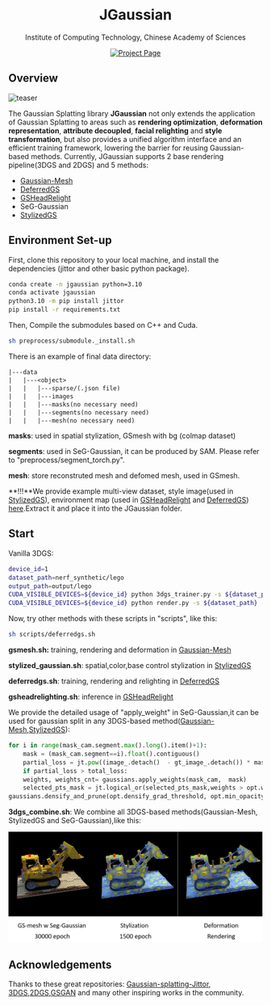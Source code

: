<div align="center">
<h1>JGaussian</h1>
    <p>Institute of Computing Technology, Chinese Academy of Sciences</p>

<a href="http://www.geometrylearning.com/JittorGL"><img src="https://img.shields.io/badge/Project_Page-green" alt="Project Page"></a>
</div>

## Overview

![teaser](assets/teaser.png)

The Gaussian Splatting library **JGaussian** not only extends the application of Gaussian Splatting to areas such as **rendering optimization**, **deformation representation**, **attribute decoupled**, **facial relighting** and **style transformation**, but also provides a unified algorithm interface and an efficient training framework, lowering the barrier for reusing Gaussian-based methods. Currently, JGaussian supports 2 base rendering pipeline(3DGS and 2DGS) and 5 methods: 

- [Gaussian-Mesh](https://dl.acm.org/doi/10.1145/3687756)
- [DeferredGS](https://arxiv.org/abs/2404.09412)
- [GSHeadRelight](https://dl.acm.org/doi/10.1145/3721238.3730614)
- SeG-Gaussian
- [StylizedGS](https://arxiv.org/abs/2404.05220)


## Environment Set-up

First, clone this repository to your local machine, and install the dependencies (jittor and other basic python package). 

```bash
conda create -n jgaussian python=3.10
conda activate jgaussian
python3.10 -m pip install jittor
pip install -r requirements.txt
```

Then, Compile the submodules based on C++ and Cuda. 

```bash
sh preprocess/submodule._install.sh 
```

There is an example of final data directory:

```
|---data
|   |---<object>
|   |   |---sparse/(.json file)
|   |   |---images
|   |   |---masks(no necessary need)
|   |   |---segments(no necessary need)
|   |   |---mesh(no necessary need)
```

**masks**: used in spatial stylization, GSmesh with bg (colmap dataset)

**segments**: used in SeG-Gaussian, it can be produced by SAM. Please refer to "preprocess/segment_torch.py".

**mesh**:  store reconstruted mesh and defomed mesh, used in GSmesh.



**!!!**We provide example multi-view dataset, style image(used in [StylizedGS](https://arxiv.org/abs/2404.05220)), environment map (used in [GSHeadRelight](https://dl.acm.org/doi/10.1145/3721238.3730614) and [DeferredGS](https://arxiv.org/abs/2404.09412))  [here](https://drive.google.com/file/d/1x_p2q0OtfMwCs3DQ_Wgg6d3bw_CTH9mb/view?usp=drive_link).Extract it and place it into the JGaussian folder.

## Start

Vanilla 3DGS:

```bash
device_id=1
dataset_path=nerf_synthetic/lego
output_path=output/lego
CUDA_VISIBLE_DEVICES=${device_id} python 3dgs_trainer.py -s ${dataset_path} -m ${output_path} 
CUDA_VISIBLE_DEVICES=${device_id} python render.py -s ${dataset_path} -m ${output_path}
```



Now, try other methods with these scripts in "scripts", like this:

```bash
sh scripts/deferredgs.sh
```

**gsmesh.sh:** training, rendering and deformation in [Gaussian-Mesh](https://dl.acm.org/doi/10.1145/3687756)

**stylized_gaussian.sh**: spatial,color,base control stylization in [StylizedGS](https://arxiv.org/abs/2404.05220)

**deferredgs.sh**: training, rendering and relighting in [DeferredGS](https://arxiv.org/abs/2404.09412)

**gsheadrelighting.sh**: inference in [GSHeadRelight](https://dl.acm.org/doi/10.1145/3721238.3730614)



We provide the detailed usage of "apply_weight" in SeG-Gaussian,it can be used for gaussian split in any 3DGS-based method([Gaussian-Mesh](https://dl.acm.org/doi/10.1145/3687756),[StylizedGS](https://arxiv.org/abs/2404.05220)):

```python
for i in range(mask_cam.segment.max().long().item()+1):
	mask = (mask_cam.segment==i).float().contiguous()
	partial_loss = jt.pow((image_.detach()  - gt_image_.detach()) * mask,2).sum(0).sqrt().sum() / mask.sum()
	if partial_loss > total_loss:
	weights, weights_cnt= gaussians.apply_weights(mask_cam,  mask)
	selected_pts_mask = jt.logical_or(selected_pts_mask,weights > opt.weight_th)
gaussians.densify_and_prune(opt.densify_grad_threshold, opt.min_opacity, scene.cameras_extent, size_threshold,selected_pts_mask=selected_pts_mask)
```



**3dgs_combine.sh**: We combine all 3DGS-based methods(Gaussian-Mesh, StylizedGS and SeG-Gaussian),like this:

![3DGScombination](assets/3DGScombination.png)

## Acknowledgements

Thanks to these great repositories: [Gaussian-splatting-Jittor](https://github.com/otakuxiang/gaussian-splatting-jittor.git), [3DGS](https://github.com/graphdeco-inria/gaussian-splatting/),[2DGS]( https://github.com/hbb1/2d-gaussian-splatting),[GSGAN](https://github.com/hse1032/GSGAN) and many other inspiring works in the community.

